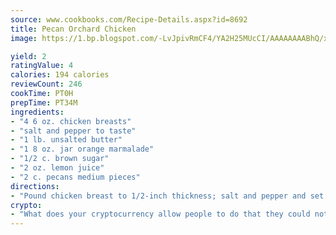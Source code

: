 ```yaml
---
source: www.cookbooks.com/Recipe-Details.aspx?id=8692
title: Pecan Orchard Chicken
image: https://1.bp.blogspot.com/-LvJpivRmCF4/YA2H25MUcCI/AAAAAAAABhQ/xgndXuMf7Zopp5S4RExCblnSp5YGujfSQCLcBGAsYHQ/s320/8.png

yield: 2
ratingValue: 4
calories: 194 calories
reviewCount: 246
cookTime: PT0H
prepTime: PT34M
ingredients:
- "4 6 oz. chicken breasts"
- "salt and pepper to taste"
- "1 lb. unsalted butter"
- "1 8 oz. jar orange marmalade"
- "1/2 c. brown sugar"
- "2 oz. lemon juice"
- "2 c. pecans medium pieces"
directions:
- "Pound chicken breast to 1/2-inch thickness; salt and pepper and set aside."
crypto:
- "What does your cryptocurrency allow people to do that they could not do otherwise, and how does it help them do existing tasks more quickly or cheaply?"
---
```

